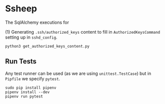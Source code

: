 # Ssheep

The SqlAlchemy executions for

(1) Generating `.ssh/authorized_keys` content to fill in  `AuthorizedKeysCommand` setting up in `sshd_config`.

```
python3 get_authorized_keys_content.py
```

## Run Tests

Any test runner can be used (as we are using `unittest.TestCase`) but in `Pipfile` we specify `pytest`.

```
sudo pip install pipenv
pipenv install --dev
pipenv run pytest
```
